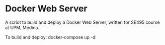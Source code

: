 # Docker Web Server

A scriot to build and deploy a Docker Web Server, written for SE495 course at UPM, Medina.

To build and deploy:
 docker-compose up -d
